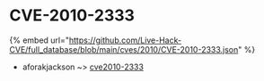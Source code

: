 # CVE-2010-2333
{% embed url="https://github.com/Live-Hack-CVE/full_database/blob/main/cves/2010/CVE-2010-2333.json" %}

* aforakjackson ~> [cve2010-2333](https://www.alice-snow.ru/2010/database/cve-2010-2333/cve2010-2333-aforakjackson)